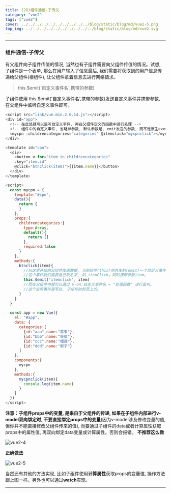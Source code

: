 ```yaml
---
title: (28)组件通信-子传父
category: "vue2"
tags: ["vue2"]
cover: ../../../../../../../../../../blog/static/blog/md/vue2-5.png
top_img: ../../../../../../../../../../blog/static/blog/md/vue2.svg
---
```


***

### 组件通信-子传父

有父组件向子组件传值的情况, 当然也有子组件需要向父组件传值的情况。试想, 子组件是一个表单, 那么在用户输入了信息最后, 我们需要将获取到的用户信息传递给父组件(根组件), 让父组件拿着信息去进行网络请求。

> this.$emit('自定义事件名',携带的参数)

子组件使用 this.$emit('自定义事件名',携带的参数)发送自定义事件并携带参数, 在父组件中监听自定义事件即可。


```js vue2
<script src="link/vue.min.2.6.14.js"></script>
<div id="app">
  <!-- 在此处就可以监听自定义事件, 再在父组件定义的函数中进行处理 -->
  <!-- 组件中的自定义事件, 省略掉参数, 默认参数是, emit发送的参数, 而不是原生event -->
  <mycpn :childrencategories="categories" @itemclick="mycpnclick"></mycpn>
</div>

<template id="cpn">
  <div>
    <button v-for="item in childrencategories" 
    :key="item.id" 
    @click="btnclick(item)">{{item.name}}</button>
  </div>
</template>

<script>
  const mycpn = {
    template:"#cpn",
    data(){
      return {
      }
    },
    props:{
      childrencategories:{
        type:Array,
        default(){
          return []
        },
        required:false
      }
    },
    methods:{
      btnclick(item){
        //从这里开始向父组件发送数据, 当前组件(this)向外发射(emit)一个自定义事件。
        //这个事件我们需要自己取名字, 如 itemClick。同时携带参数item。
        this.$emit('itemclick', item)
        //而在父组件中就可以通过 v-on:自定义事件名 = "处理函数" 进行监听。
        //这个监听事件是写在, 子组件的标签上的。
      }
    }
  }
  
  const app = new Vue({
    el: "#app",
    data: {
      categories:[
        {id:"aaa",name:"苹果"},
        {id:"bbb",name:"香蕉"},
        {id:"ccc",name:"榴莲"},
        {id:"ddd",name:"梨子"}
      ]
    },
    components:{
      mycpn
    },
    methods:{
      mycpnclick(item){
        console.log(item.name)
      }
    }
  })
</script>
```


**注意：**子组件props中的变量, 是来自于父组件的传递, 如果在子组件内部进行**v-model双向绑定时**, **不要直接绑定props中的变量**(因为v-model涉及修改变量的值, 但你并不能直接修改父组件传来的值), 而要通过子组件的data或者计算属性获取props中的属性值, 再双向绑定data变量或计算属性。否则会报错。
**不推荐这么做**

![vue2-4](../../../../../../../../../../blog/static/blog/md/vue2-4.png)

**正确做法**

![vue2-5](../../../../../../../../../../blog/static/blog/md/vue2-5.png)

当然还有其他的方法实现, 比如子组件使用**计算属性**获取props的变量值, 操作方法跟上图一样。另外也可以通过**watch**实现。



***